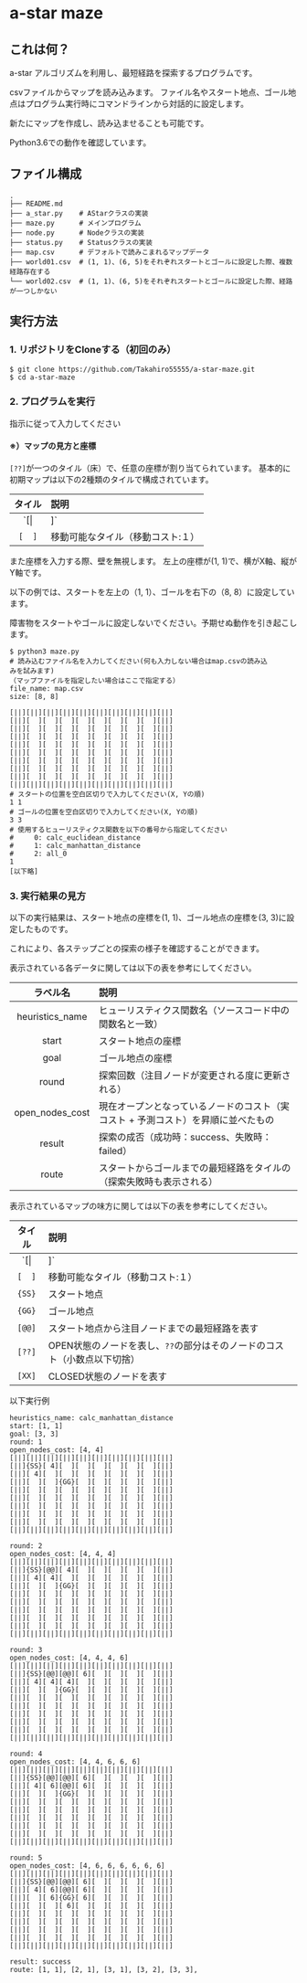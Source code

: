 # a-star maze

## これは何？
a-star アルゴリズムを利用し、最短経路を探索するプログラムです。

csvファイルからマップを読み込みます。
ファイル名やスタート地点、ゴール地点はプログラム実行時にコマンドラインから対話的に設定します。

新たにマップを作成し、読み込ませることも可能です。

Python3.6での動作を確認しています。

## ファイル構成

```
.
├── README.md
├── a_star.py    # AStarクラスの実装
├── maze.py      # メインプログラム
├── node.py      # Nodeクラスの実装
├── status.py    # Statusクラスの実装
├── map.csv      # デフォルトで読みこまれるマップデータ
├── world01.csv  # (1, 1)、(6, 5)をそれぞれスタートとゴールに設定した際、複数経路存在する
└── world02.csv  # (1, 1)、(6, 5)をそれぞれスタートとゴールに設定した際、経路が一つしかない
```

## 実行方法

### 1. リポジトリをCloneする（初回のみ）

```
$ git clone https://github.com/Takahiro55555/a-star-maze.git
$ cd a-star-maze
```

### 2. プログラムを実行
指示に従って入力してください

#### ※）マップの見方と座標
`[??]`が一つのタイル（床）で、任意の座標が割り当てられています。
基本的に初期マップは以下の2種類のタイルで構成されています。

| タイル | 説明 |
|:---:|:---|
| `[\||]` | 壁、障害物 |
| `[  ]` | 移動可能なタイル（移動コスト:１） |

また座標を入力する際、壁を無視します。
左上の座標が(1, 1)で、横がX軸、縦がY軸です。

以下の例では、スタートを左上の（1, 1）、ゴールを右下の（8, 8）に設定しています。

障害物をスタートやゴールに設定しないでください。予期せぬ動作を引き起こします。

```
$ python3 maze.py
# 読み込むファイル名を入力してください(何も入力しない場合はmap.csvの読み込
みを試みます)
（マップファイルを指定したい場合はここで指定する）
file_name: map.csv
size: [8, 8]

[||][||][||][||][||][||][||][||][||][||]
[||][  ][  ][  ][  ][  ][  ][  ][  ][||]
[||][  ][  ][  ][  ][  ][  ][  ][  ][||]
[||][  ][  ][  ][  ][  ][  ][  ][  ][||]
[||][  ][  ][  ][  ][  ][  ][  ][  ][||]
[||][  ][  ][  ][  ][  ][  ][  ][  ][||]
[||][  ][  ][  ][  ][  ][  ][  ][  ][||]
[||][  ][  ][  ][  ][  ][  ][  ][  ][||]
[||][  ][  ][  ][  ][  ][  ][  ][  ][||]
[||][||][||][||][||][||][||][||][||][||]
# スタートの位置を空白区切りで入力してください(X, Yの順)
1 1
# ゴールの位置を空白区切りで入力してください(X, Yの順)
3 3
# 使用するヒューリスティクス関数を以下の番号から指定してください
#     0: calc_euclidean_distance
#     1: calc_manhattan_distance
#     2: all_0
1
[以下略]
```

### 3. 実行結果の見方
以下の実行結果は、スタート地点の座標を(1, 1)、ゴール地点の座標を(3, 3)に設定したものです。

これにより、各ステップごとの探索の様子を確認することができます。

表示されている各データに関しては以下の表を参考にしてください。

| ラベル名 | 説明 |
|:---:|:---|
| heuristics_name | ヒューリスティクス関数名（ソースコード中の関数名と一致） |
| start | スタート地点の座標 |
| goal | ゴール地点の座標 |
| round | 探索回数（注目ノードが変更される度に更新される） |
| open_nodes_cost | 現在オープンとなっているノードのコスト（実コスト + 予測コスト）を昇順に並べたもの |
| result | 探索の成否（成功時：success、失敗時：failed） |
| route | スタートからゴールまでの最短経路をタイルの（探索失敗時も表示される） |

表示されているマップの味方に関しては以下の表を参考にしてください。

| タイル | 説明 |
|:---:|:---|
| `[\||]` | 壁、障害物 |
| `[  ]` | 移動可能なタイル（移動コスト:１） |
| `{SS}` | スタート地点 |
| `{GG}` | ゴール地点 |
| `[@@]` | スタート地点から注目ノードまでの最短経路を表す |
| `[??]` | OPEN状態のノードを表し、`??`の部分はそのノードのコスト（小数点以下切捨） |
| `[XX]` | CLOSED状態のノードを表す |

以下実行例
```
heuristics_name: calc_manhattan_distance
start: [1, 1]
goal: [3, 3]
round: 1
open_nodes_cost: [4, 4]
[||][||][||][||][||][||][||][||][||][||]
[||]{SS}[ 4][  ][  ][  ][  ][  ][  ][||]
[||][ 4][  ][  ][  ][  ][  ][  ][  ][||]
[||][  ][  ]{GG}[  ][  ][  ][  ][  ][||]
[||][  ][  ][  ][  ][  ][  ][  ][  ][||]
[||][  ][  ][  ][  ][  ][  ][  ][  ][||]
[||][  ][  ][  ][  ][  ][  ][  ][  ][||]
[||][  ][  ][  ][  ][  ][  ][  ][  ][||]
[||][  ][  ][  ][  ][  ][  ][  ][  ][||]
[||][||][||][||][||][||][||][||][||][||]

round: 2
open_nodes_cost: [4, 4, 4]
[||][||][||][||][||][||][||][||][||][||]
[||]{SS}[@@][ 4][  ][  ][  ][  ][  ][||]
[||][ 4][ 4][  ][  ][  ][  ][  ][  ][||]
[||][  ][  ]{GG}[  ][  ][  ][  ][  ][||]
[||][  ][  ][  ][  ][  ][  ][  ][  ][||]
[||][  ][  ][  ][  ][  ][  ][  ][  ][||]
[||][  ][  ][  ][  ][  ][  ][  ][  ][||]
[||][  ][  ][  ][  ][  ][  ][  ][  ][||]
[||][  ][  ][  ][  ][  ][  ][  ][  ][||]
[||][||][||][||][||][||][||][||][||][||]

round: 3
open_nodes_cost: [4, 4, 4, 6]
[||][||][||][||][||][||][||][||][||][||]
[||]{SS}[@@][@@][ 6][  ][  ][  ][  ][||]
[||][ 4][ 4][ 4][  ][  ][  ][  ][  ][||]
[||][  ][  ]{GG}[  ][  ][  ][  ][  ][||]
[||][  ][  ][  ][  ][  ][  ][  ][  ][||]
[||][  ][  ][  ][  ][  ][  ][  ][  ][||]
[||][  ][  ][  ][  ][  ][  ][  ][  ][||]
[||][  ][  ][  ][  ][  ][  ][  ][  ][||]
[||][  ][  ][  ][  ][  ][  ][  ][  ][||]
[||][||][||][||][||][||][||][||][||][||]

round: 4
open_nodes_cost: [4, 4, 6, 6, 6]
[||][||][||][||][||][||][||][||][||][||]
[||]{SS}[@@][@@][ 6][  ][  ][  ][  ][||]
[||][ 4][ 6][@@][ 6][  ][  ][  ][  ][||]
[||][  ][  ]{GG}[  ][  ][  ][  ][  ][||]
[||][  ][  ][  ][  ][  ][  ][  ][  ][||]
[||][  ][  ][  ][  ][  ][  ][  ][  ][||]
[||][  ][  ][  ][  ][  ][  ][  ][  ][||]
[||][  ][  ][  ][  ][  ][  ][  ][  ][||]
[||][  ][  ][  ][  ][  ][  ][  ][  ][||]
[||][||][||][||][||][||][||][||][||][||]

round: 5
open_nodes_cost: [4, 6, 6, 6, 6, 6, 6]
[||][||][||][||][||][||][||][||][||][||]
[||]{SS}[@@][@@][ 6][  ][  ][  ][  ][||]
[||][ 4][ 6][@@][ 6][  ][  ][  ][  ][||]
[||][  ][ 6]{GG}[ 6][  ][  ][  ][  ][||]
[||][  ][  ][ 6][  ][  ][  ][  ][  ][||]
[||][  ][  ][  ][  ][  ][  ][  ][  ][||]
[||][  ][  ][  ][  ][  ][  ][  ][  ][||]
[||][  ][  ][  ][  ][  ][  ][  ][  ][||]
[||][  ][  ][  ][  ][  ][  ][  ][  ][||]
[||][||][||][||][||][||][||][||][||][||]

result: success
route: [1, 1], [2, 1], [3, 1], [3, 2], [3, 3],
```